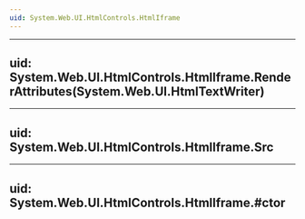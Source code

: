```yaml
---
uid: System.Web.UI.HtmlControls.HtmlIframe
---
```


---
uid: System.Web.UI.HtmlControls.HtmlIframe.RenderAttributes(System.Web.UI.HtmlTextWriter)
---

---
uid: System.Web.UI.HtmlControls.HtmlIframe.Src
---

---
uid: System.Web.UI.HtmlControls.HtmlIframe.#ctor
---

